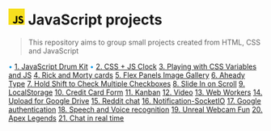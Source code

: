 # <img src="./images/javascript.jpg" width="32" hight="32"> JavaScript projects
> This repository aims to group small projects created from HTML, CSS and JavaScript


<span style="color: #0399e8">•</span> [1. JavaScript Drum Kit](https://github.com/TacioAntonio/JavaScript-projects/tree/main/1.%20JavaScript%20Drum%20Kit#1-javascript-drum-kit)
<span style="color: #0399e8">•</span> [2. CSS + JS Clock](https://github.com/TacioAntonio/JavaScript-projects/tree/main/2.%20CSS%20%2B%20JS%20Clock#2-css--js-clock)
[3. Playing with CSS Variables and JS](https://github.com/TacioAntonio/JavaScript-projects/tree/main/3.%20Playing%20with%20CSS%20Variables%20and%20JS#3-playing-with-css-variables-and-js)
[4. Rick and Morty cards](https://github.com/TacioAntonio/JavaScript-projects/tree/main/4.%20Rick%20and%20Morty%20cards#4-rick-and-morty-cards)
[5. Flex Panels Image Gallery](https://github.com/TacioAntonio/JavaScript-projects/tree/main/5.%20Flex%20Panels%20Image%20Gallery)
[6. Aheady Type](https://github.com/TacioAntonio/JavaScript-projects/tree/main/6.%20Ahead%20Type)
[7. Hold Shift to Check Multiple Checkboxes](https://github.com/TacioAntonio/JavaScript-projects/tree/main/7.%20Hold%20Shift%20to%20Check%20Multiple%20Checkboxes)
[8. Slide In on Scroll](https://github.com/TacioAntonio/JavaScript-projects/tree/main/8.%20Slide%20In%20on%20Scroll)
[9. LocalStorage](https://github.com/TacioAntonio/JavaScript-projects/tree/main/9.%20LocalStorage)
[10. Credit Card Form](https://github.com/TacioAntonio/JavaScript-projects/tree/main/10.%20Credit%20Card%20Form)
[11. Kanban](https://github.com/TacioAntonio/JavaScript-projects/tree/main/11.%20Kanban)
[12. Video](https://github.com/TacioAntonio/JavaScript-projects/tree/main/12.%20Video)
[13. Web Workers](https://github.com/TacioAntonio/JavaScript-projects/tree/main/13.%20Web%20Workers)
[14. Upload for Google Drive](https://github.com/TacioAntonio/JavaScript-projects/tree/main/14.%20Upload%20for%20Google%20Drive)
[15. Reddit chat](https://github.com/TacioAntonio/JavaScript-projects/tree/main/15.%20Reddit-Chat)
[16. Notification-SocketIO](https://github.com/TacioAntonio/JavaScript-projects/tree/main/16.%20Notification-SocketIO)
[17. Google authentication](https://github.com/TacioAntonio/JavaScript-projects/tree/main/17.%20Google%20authentication)
[18. Speech and Voice recognition](https://github.com/TacioAntonio/JavaScript-projects/tree/main/18.%20Speech%20and%20Voice%20recognition#18-speech-and-voice-recognition)
[19. Unreal Webcam Fun](https://github.com/TacioAntonio/JavaScript-projects/tree/main/19.%20Unreal%20Webcam%20Fun#19-unreal-webcam-fun)
[20. Apex Legends](https://github.com/TacioAntonio/JavaScript-projects/tree/main/20.%20Apex%20Legends#20-apex-legends)
[21. Chat in real time](https://github.com/TacioAntonio/JavaScript-projects/tree/main/21.%20Chat%20real-time%20with%20Socket.io#21-chat-in-real-time)